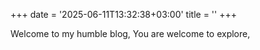 +++
date = '2025-06-11T13:32:38+03:00'
title = ''
+++

Welcome to my humble blog,
You are welcome to explore,

